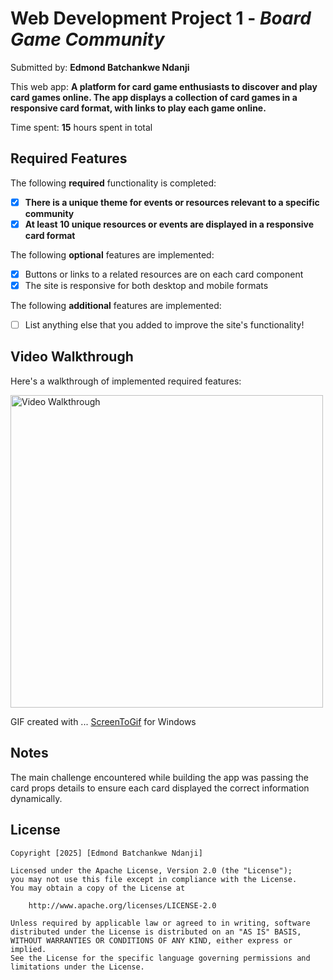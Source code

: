 # Web Development Project 1 - *Board Game Community*

Submitted by: **Edmond Batchankwe Ndanji**

This web app: **A platform for card game enthusiasts to discover and play card games online. The app displays a collection of card games in a responsive card format, with links to play each game online.**

Time spent: **15** hours spent in total

## Required Features

The following **required** functionality is completed:

- [X] **There is a unique theme for events or resources relevant to a specific community**
- [X] **At least 10 unique resources or events are displayed in a responsive card format**

The following **optional** features are implemented:

- [X] Buttons or links to a related resources are on each card component
- [X] The site is responsive for both desktop and mobile formats

The following **additional** features are implemented:

* [ ] List anything else that you added to improve the site's functionality!

## Video Walkthrough

Here's a walkthrough of implemented required features:

<img src='https://imgur.com/a/W1ywotZ.gif' title='Video Walkthrough' width='500px' alt='Video Walkthrough' />

<!-- Replace this with whatever GIF tool you used! -->
GIF created with ...  [ScreenToGif](https://www.screentogif.com/) for Windows


## Notes

The main challenge encountered while building the app was passing the card props details to ensure each card displayed the correct information dynamically.

## License

    Copyright [2025] [Edmond Batchankwe Ndanji]

    Licensed under the Apache License, Version 2.0 (the "License");
    you may not use this file except in compliance with the License.
    You may obtain a copy of the License at

        http://www.apache.org/licenses/LICENSE-2.0

    Unless required by applicable law or agreed to in writing, software
    distributed under the License is distributed on an "AS IS" BASIS,
    WITHOUT WARRANTIES OR CONDITIONS OF ANY KIND, either express or implied.
    See the License for the specific language governing permissions and
    limitations under the License.
